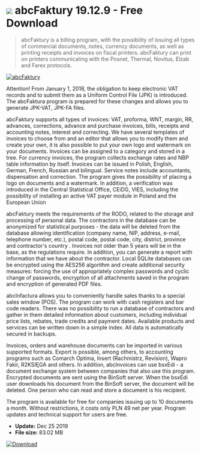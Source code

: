 # ![](https://cdn.softexe.net/static/icon/6/abcfaktury-8913.png) abcFaktury 19.12.9 - Free Download

> abcFaktury is a billing program, with the possibility of issuing all types of commercial documents, notes, currency documents, as well as printing receipts and invoices on fiscal printers. abcFaktury can print on printers communicating with the Posnet, Thermal, Novitus, Elzab and Farex protocols.

[![abcFaktury](https://gallery.dpcdn.pl/imgc/Tools/76343/g_-_420x350_1.5_-_xd67fb0d9-6909-44aa-aa50-fcd539f7d1b7.png)](https://softexe.net/win/business/billing/abcfaktury:hapc.html)

Attention! From January 1, 2018, the obligation to keep electronic VAT records and to submit them as a Uniform Control File (JPK) is introduced. The abcFaktura program is prepared for these changes and allows you to generate JPK-VAT, JPK-FA files.
  
 abcFaktury supports all types of invoices: VAT, proforma, WNT, margin, RR, advances, corrections, advance and purchase invoices, bills, receipts and accounting notes, interest and correcting. We have several templates of invoices to choose from and an editor that allows you to modify them and create your own, it is also possible to put your own logo and watermark on your documents. Invoices can be assigned to a category and stored in a tree.
 For currency invoices, the program collects exchange rates and NBP table information by itself. Invoices can be issued in Polish, English, German, French, Russian and bilingual. Service notes include accountants, dispensation and correction. The program gives the possibility of placing a logo on documents and a watermark. In addition, a verification was introduced in the Central Statistical Office, CEiDG, VIES, including the possibility of installing an active VAT payer module in Poland and the European Union
 
 
 abcFaktury meets the requirements of the RODO, related to the storage and processing of personal data. The contractors in the database can be anonymized for statistical purposes - the data will be deleted from the database allowing identification (company name, NIP, address, e-mail, telephone number, etc.), postal code, postal code, city, district, province and contractor's country . Invoices not older than 5 years will be in the base, as the regulations require. In addition, you can generate a report with information that we have about the contractor. Local SQLite databases can be encrypted using the AES256 algorithm and create additional security measures: forcing the use of appropriately complex passwords and cyclic change of passwords, encryption of all attachments saved in the program and encryption of generated PDF files.
 
 abcInfactura allows you to conveniently handle sales thanks to a special sales window (POS). The program can work with cash registers and bar code readers. There was no possibility to run a database of contractors and gather in them detailed information about customers, including individual price lists, rebates, trade credits and payment dates. Available products and services can be written down in a simple index. All data is automatically secured in backups.
 
 Invoices, orders and warehouse documents can be imported in various supported formats. Export is possible, among others, to accounting programs such as Comarch Optima, Insert (Rachmistrz, Revision), Wapro Fakir, R2KSIĘGA and others. In addition, abcInvoices can use bsxEdi - a document exchange system between companies that also use this program. Encrypted documents are sent using the BinSoft server. When the bsxEdi user downloads his document from the BinSoft server, the document will be deleted. One person who can read and store a document is his recipient.
 
 
 The program is available for free for companies issuing up to 10 documents a month. Without restrictions, it costs only PLN 49 net per year. Program updates and technical support for users are free.


- **Update:** Dec 25 2019
- **File size:** 83.02 MB

[![Download](https://cdn.softexe.net/static/img/download.png)](https://softexe.net/win/business/billing/abcfaktury:hapc.html)

